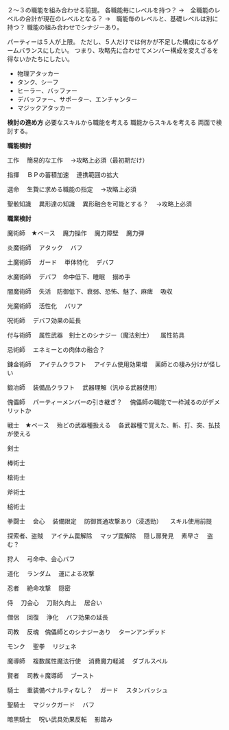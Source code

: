 ２〜３の職能を組み合わせる前提。
各職能毎にレベルを持つ？
→　全職能のレベルの合計が現在のレベルとなる？
→　職能毎のレベルと、基礎レベルは別に持つ？
職能の組み合わせでシナジーあり。

パーティーは５人が上限。
ただし、５人だけでは何かが不足した構成になるゲームバランスにしたい。
つまり、攻略先に合わせてメンバー構成を変えざるを得ないかたちにしたい。
- 物理アタッカー
- タンク、シーフ
- ヒーラー、バッファー
- デバッファー、サポーター、エンチャンター
- マジックアタッカー

**検討の進め方**
必要なスキルから職能を考える
職能からスキルを考える
両面で検討する。

**職能検討**

工作
　簡易的な工作
　→攻略上必須（最初期だけ）

指揮
　ＢＰの蓄積加速
　連携範囲の拡大

選命
　生贄に求める職能の指定
　→攻略上必須

聖骸知識
　異形達の知識
　異形融合を可能とする？
　→攻略上必須






**職業検討**

魔術師　★ベース
　魔力操作
　魔力障壁
　魔力弾

炎魔術師
　アタック
　バフ

土魔術師
　ガード
　単体特化
　デバフ

水魔術師
　デバフ　命中低下、睡眠
　搦め手

闇魔術師
　失活　防御低下、衰弱、恐怖、魅了、麻痺
　吸収

光魔術師
　活性化
　バリア

呪術師
　デバフ効果の延長

付与術師
　属性武器　剣士とのシナジー（魔法剣士）
　属性防具

忌術師
　エネミーとの肉体の融合？

錬金術師
　アイテムクラフト
　アイテム使用効果増
　薬師との棲み分けが怪しい

鍛冶師
　装備品クラフト
　武器理解（汎ゆる武器使用）

傀儡師
　パーティーメンバーの引き継ぎ？
　傀儡師の職能で一枠減るのがデメリットか

戦士　★ベース
　殆どの武器種扱える
　各武器種で覚えた、斬、打、突、払技が使える

剣士

棒術士

槍術士

斧術士

槌術士

拳闘士
　会心
　装備限定
　防御貫通攻撃あり（浸透勁）
　スキル使用前提

探索者、盗賊
　アイテム罠解除
　マップ罠解除
　隠し扉発見
　素早さ
　盗む？

狩人
　弓命中、会心バフ

道化
　ランダム
　運による攻撃

忍者
　絶命攻撃
　隠密

侍
　刀会心
　刀耐久向上
　居合い

僧侶
　回復
　浄化
　バフ効果の延長

司教
　反魂　傀儡師とのシナジーあり
　ターンアンデッド

モンク
　聖拳
　リジェネ

魔導師
　複数属性魔法行使
　消費魔力軽減
　ダブルスペル

賢者
　司教＋魔導師
　ブースト

騎士
　重装備ペナルティなし？
　ガード
　スタンバッシュ

聖騎士
　マジックガード
　バフ

暗黒騎士
　呪い武具効果反転
　影踏み

